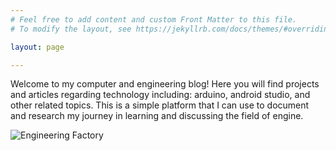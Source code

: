 ```yaml
---
# Feel free to add content and custom Front Matter to this file.
# To modify the layout, see https://jekyllrb.com/docs/themes/#overriding-theme-defaults

layout: page

---
```

Welcome to my computer and engineering blog! Here you will find projects and articles regarding technology including: arduino, android studio, and other related topics.
This is a simple platform that I can use to document and research my journey in learning and discussing the field of engine.

![Engineering Factory](/assets/images/engineeringfactory.jpg)
